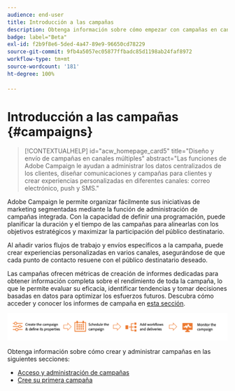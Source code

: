 ```yaml
---
audience: end-user
title: Introducción a las campañas
description: Obtenga información sobre cómo empezar con campañas en canales múltiples
badge: label="Beta"
exl-id: f2b9f8e6-5ded-4a47-89e9-96650cd78229
source-git-commit: 9fb4a5057ec05877ffbadc85d1198ab24faf8972
workflow-type: tm+mt
source-wordcount: '181'
ht-degree: 100%

---
```



# Introducción a las campañas {#campaigns}

>[!CONTEXTUALHELP]
>id="acw_homepage_card5"
>title="Diseño y envío de campañas en canales múltiples"
>abstract="Las funciones de Adobe Campaign le ayudan a administrar los datos centralizados de los clientes, diseñar comunicaciones y campañas para clientes y crear experiencias personalizadas en diferentes canales: correo electrónico, push y SMS."

Adobe Campaign le permite organizar fácilmente sus iniciativas de marketing segmentadas mediante la función de administración de campañas integrada. Con la capacidad de definir una programación, puede planificar la duración y el tiempo de las campañas para alinearlas con los objetivos estratégicos y maximizar la participación del público destinatario.

Al añadir varios flujos de trabajo y envíos específicos a la campaña, puede crear experiencias personalizadas en varios canales, asegurándose de que cada punto de contacto resuene con el público destinatario deseado.

Las campañas ofrecen métricas de creación de informes dedicadas para obtener información completa sobre el rendimiento de toda la campaña, lo que le permite evaluar su eficacia, identificar tendencias y tomar decisiones basadas en datos para optimizar los esfuerzos futuros. Descubra cómo acceder y conocer los informes de campaña en [esta sección](../reporting/campaign-reports.md).

![Flujo de campaña](assets/campaign-flow.png)

Obtenga información sobre cómo crear y administrar campañas en las siguientes secciones:

* [Acceso y administración de campañas](manage-campaigns.md)
* [Cree su primera campaña](create-campaigns.md)



<!--
Use Adobe Campaign to create cross-channel campaigns. With its marketing campaign orchestration capabilities, you can manage and centralize customer data, design customer communications and campaigns, and create personalized experiences across different channels. In this version, email, push and SMS channels are available.

Design and execute high-volume email campaigns to deliver personalized messages, for all platforms and screen sizes. 
Measure the effectiveness of your deliveries with detailed reports including the counts of opens, clicks, forwards, and more. With Adobe Campaign segmentation capabilities, you can run queries against a high-volume database, and easily define dynamic marketing segments which perfectly target your campaigns.
-->

<!--
Get Started with campaigns
Adobe Campaign offers a set of solutions that help you personalize and deliver campaigns across all of your online and offline channels. You can create, configure, execute and analyze marketing campaigns. All marketing campaigns can be managed from a unified control center. Discover how to browse and create marketing campaigns in this section.

Campaigns include actions (deliveries) and processes (importing or extracting files), as well as resources (marketing documents, delivery outlines). They are used in marketing campaigns. Campaigns are part of a program, and programs are included in a campaign plan.
-->
